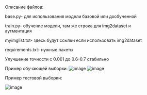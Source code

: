 Описание файлов:


base.py- для использования модели базовой или дообученной


train.py- обучение модели, там же строка для img2dataset и аугментация


myimglist.txt- здесь будут ссылки если использовать img2dataset

requirements.txt- нужные пакеты

Улучшение точности с 0.001 до 0.6-0.7 стабильно


Пример обучающей выборки:
![image](https://github.com/user-attachments/assets/c704da5f-f75c-4e4d-b455-9f1bd692cd07)
![image](https://github.com/user-attachments/assets/3ca6f94f-bf11-4894-8719-a55e285eff88)



Пример тестовой выборки:

![image](https://github.com/user-attachments/assets/8cf70e53-815b-4a5d-9d7b-2c5c9ed6fdc0)

